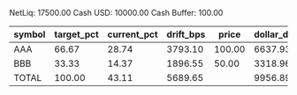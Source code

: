 NetLiq: 17500.00
Cash USD: 10000.00
Cash Buffer: 100.00

| symbol | target_pct | current_pct | drift_bps | price | dollar_delta | share_delta | side | est_notional | reason |
| --- | --- | --- | --- | --- | --- | --- | --- | --- | --- |
| AAA | 66.67 | 28.74 | 3793.10 | 100.00 | 6637.93 | 66.3793 | BUY | 6637.93 |  |
| BBB | 33.33 | 14.37 | 1896.55 | 50.00 | 3318.96 | 66.3792 | BUY | 3318.96 |  |
| TOTAL | 100.00 | 43.11 | 5689.65 |  | 9956.89 |  |  | 9956.89 |  |
